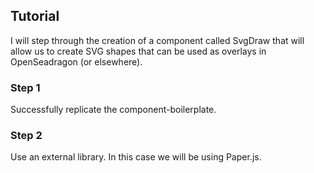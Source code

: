 ## Tutorial

I will step through the creation of a component called SvgDraw that will allow us to create SVG shapes that can be used as overlays in OpenSeadragon (or elsewhere).

### Step 1
Successfully replicate the component-boilerplate.

### Step 2
Use an external library. In this case we will be using Paper.js.
